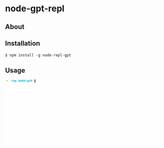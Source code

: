 # node-gpt-repl

## About

## Installation

```
$ npm install -g node-repl-gpt
```

## Usage

![Demo](demo.gif)